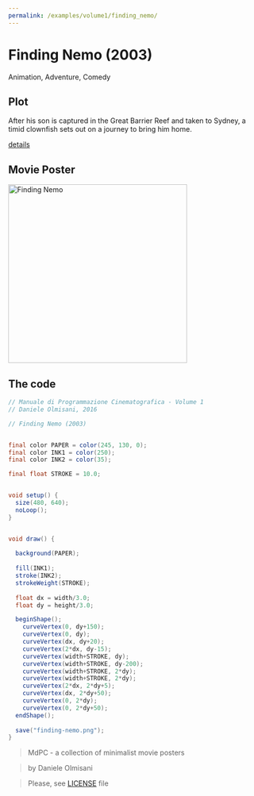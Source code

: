 ```yaml
---
permalink: /examples/volume1/finding_nemo/
---
```

# Finding Nemo (2003)

Animation, Adventure, Comedy

## Plot
After his son is captured in the Great Barrier Reef and taken to Sydney, a timid clownfish sets out on a journey to bring him home.

[details](https://www.imdb.com/title/tt0266543/)

## Movie Poster
<img src="finding-nemo.png"  width="360px" title="Finding Nemo">


## The code
```java
// Manuale di Programmazione Cinematografica - Volume 1
// Daniele Olmisani, 2016

// Finding Nemo (2003)


final color PAPER = color(245, 130, 0);
final color INK1 = color(250);
final color INK2 = color(35);

final float STROKE = 10.0;


void setup() {
  size(480, 640);
  noLoop();
}


void draw() {
  
  background(PAPER);
  
  fill(INK1);
  stroke(INK2);
  strokeWeight(STROKE);
  
  float dx = width/3.0;
  float dy = height/3.0;

  beginShape();
    curveVertex(0, dy+150);
    curveVertex(0, dy);
    curveVertex(dx, dy+20);
    curveVertex(2*dx, dy-15);
    curveVertex(width+STROKE, dy);
    curveVertex(width+STROKE, dy-200);
    curveVertex(width+STROKE, 2*dy);
    curveVertex(width+STROKE, 2*dy);
    curveVertex(2*dx, 2*dy+5);
    curveVertex(dx, 2*dy+50);
    curveVertex(0, 2*dy);
    curveVertex(0, 2*dy+50);
  endShape();
  
  save("finding-nemo.png");
}
```

> MdPC - a collection of minimalist movie posters

> by Daniele Olmisani

> Please, see [LICENSE](../../../LICENSE) file
